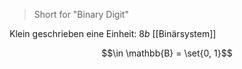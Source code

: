 > Short for "Binary Digit"

Klein geschrieben eine Einheit: $8b$
[[Binärsystem]]

$$\in \mathbb{B} = \set{0, 1}$$
